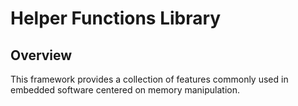 # Helper Functions Library

## Overview

This framework provides a collection of features commonly used in embedded software centered on memory manipulation.
